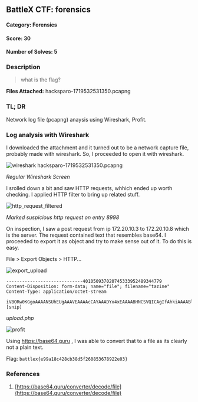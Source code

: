 ## BattleX CTF: forensics 
#### Category: Forensics
#### Score: 30
#### Number of Solves: 5 
### Description

> what is the flag?

**Files Attached:** hacksparo-1719532531350.pcapng

### TL; DR

Network log file (pcapng) anaysis using Wireshark, Profit.
    
### Log analysis with Wireshark

I downloaded the attachment and it turned out to be a network capture file, probably made with wireshark. So, I proceeded to open it with wireshark.

![wireshark hacksparo-1719532531350.pcapng](https://i.imgur.com/31HzB92.png)

_Regular Wireshark Screen_

I srolled down a bit and saw HTTP requests, whhich ended up worth checking. I applied HTTP filter to bring up related stuff.

![http_request_filtered](https://i.imgur.com/nMuy25w.png)

_Marked suspicious http request on entry 8998_

On inspection, I saw a post request from ip 172.20.10.3 to 172.20.10.8 which is the server. The request contained text that resembles base64. I proceeded to export it as object and try to make sense out of it. To do this is easy. 

File > Export Objects > HTTP... 

![export_upload](https://i.imgur.com/Q3by0mN.png)

```
-----------------------------401050937020745333952489344779
Content-Disposition: form-data; name="file"; filename="tazine"
Content-Type: application/octet-stream

iVBORw0KGgoAAAANSUhEUgAAAVEAAAAcCAYAAADYx4xEAAAABHNCSVQICAgIfAhkiAAAABl0RVh0U29mdHdhcmUAZ25vbWUtc2NyZWVuc2hvdO8Dvz4AAAAmdEVYdENyZWF0aW9uIFRpbWUAVGh1IDI3IEp1biAyMDI0IDIzOjM1OjAzCR0IsAAAFFtJREFUeJztnXtczfcfx5/ndHRRuSYp1dCaiuXOzzDzG2P4MSzEXHMnhhiihOU+ueReW0xMmkRuM3NJllvKXdGMLlapdTvUqd8fR0dHdb5fD8Y23+fj0ePROe/v9/N+f17nc/t+Pp/zObJ3GzYt5jnk+sU4r7yBkZWSwmwFMZMceJKleP4yLZydG7NrRyDXr98gJHQfVlaWNGrkwIiREzA1Meb0ySPExMThv34zHTq0Y9hQV5KSk/lfr4Fk52QD4OTkyI8h29m//
[snip]
```
_upload.php_

![profit](https://i.imgur.com/9mTHku1.png)

Using https://base64.guru , I was able to convert that to a file as its clearly not a plain text. 

Flag: `battlex{e99a18c428cb38d5f260853678922e03}`

### References

1. [https://base64.guru/converter/decode/file](https://base64.guru/converter/decode/file)
